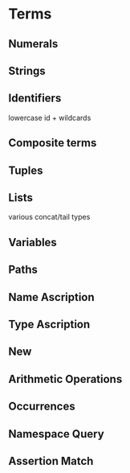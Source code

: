 # Terms

## Numerals

## Strings

## Identifiers

lowercase id  + wildcards

## Composite terms

## Tuples

## Lists

various concat/tail types

## Variables

## Paths

## Name Ascription

## Type Ascription

## New

## Arithmetic Operations

## Occurrences

## Namespace Query

## Assertion Match
